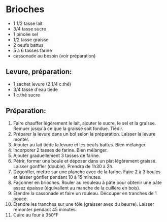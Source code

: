 # Brioches

- 1 1/2 tasse lait
- 3/4 tasse sucre
- 1 pincée sel
- 1/2 tasse graisse
- 2 oeufs battus
- 5 à 6 tasses farine
- cassonade au besoin (voir préparation)

## Levure, préparation:

- 1 sachet levure (2 1/4 c.thé)
- 3/4 tasse d'eau tiède
- 1 c.thé sucre

## Préparation:

1. Faire chauffer légèrement le lait, ajouter le sucre, le sel et la graisse. Remuer jusqu'à ce que la graisse soit fondue. Tiédir.
2. Préparer la levure dans un bol selon la préparation. Laisser la levure monter.
3. Ajouter au lait tiède la levure et les oeufs battus. Bien mélanger.
4. Incorporer 2 tasses de farine. Bien mélanger.
5. Ajouter graduellement 3 tasses de farine.
6. Pétrir, former une boule et déposer dans un plat légèrement graissé. Laisser gonffler (double). Prendra de 1h30 à 2h.
7. Dégonfler, mettre sur une planche avec de la farine. Faire 2 à 3 boules et laisser gonfler pendant 10 à 15 minutes.
8. Façonner en brioches. Rouler au reouleau à pâte pour obtenir une pâte assez épaisse (équivallent au manche de la cuillère en bois).
9. Étendre la cassonade et faire un rouleau. Découper en tranches de 1 pouce.
10. Étendre les tranches sur une tôle (graisser avec du beurre). Laisser remonter pendant 45 minutes.
11. Cuire au four à 350°F